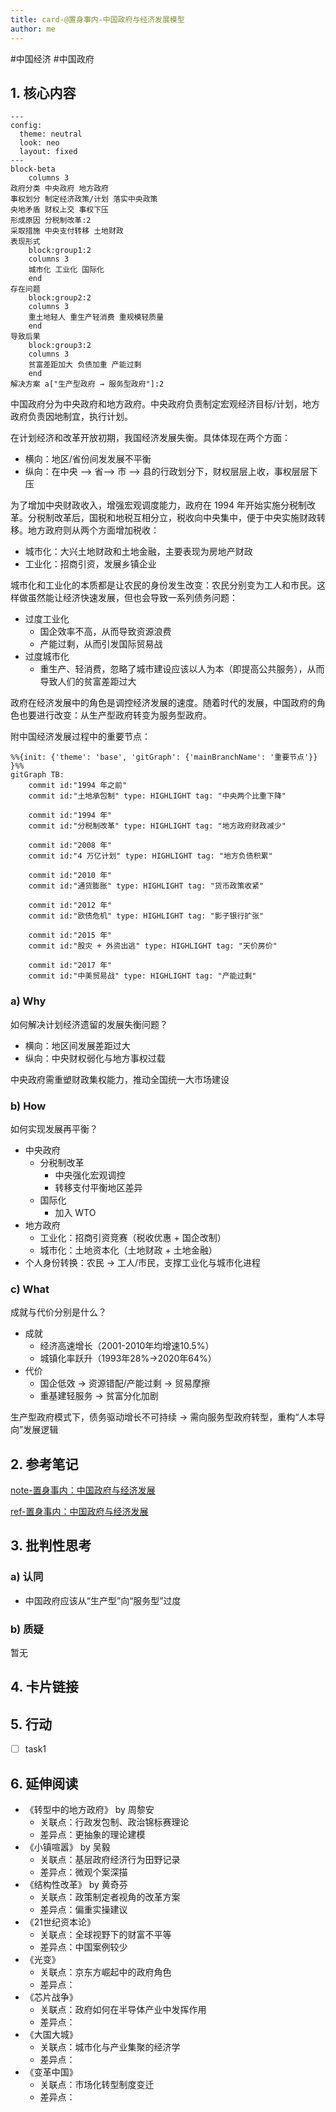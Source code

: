```yaml
---
title: card-@置身事内-中国政府与经济发展模型
author: me
---
```

#中国经济 #中国政府

## 1\. 核心内容

```mermaid
---
config:
  theme: neutral
  look: neo
  layout: fixed
---
block-beta
    columns 3
政府分类 中央政府 地方政府
事权划分 制定经济政策/计划 落实中央政策
央地矛盾 财权上交 事权下压
形成原因 分税制改革:2
采取措施 中央支付转移 土地财政
表现形式
    block:group1:2
    columns 3
    城市化 工业化 国际化
    end
存在问题
    block:group2:2
    columns 3
    重土地轻人 重生产轻消费 重规模轻质量
    end
导致后果
    block:group3:2
    columns 3
    贫富差距加大 负债加重 产能过剩 
    end
解决方案 a["生产型政府 → 服务型政府"]:2
```

中国政府分为中央政府和地方政府。中央政府负责制定宏观经济目标/计划，地方政府负责因地制宜，执行计划。

在计划经济和改革开放初期，我国经济发展失衡。具体体现在两个方面：

- 横向：地区/省份间发发展不平衡
- 纵向：在中央 --> 省--> 市 --> 县的行政划分下，财权层层上收，事权层层下压

为了增加中央财政收入，增强宏观调度能力，政府在 1994 年开始实施分税制改革。分税制改革后，国税和地税互相分立，税收向中央集中，便于中央实施财政转移。地方政府则从两个方面增加税收：

- 城市化：大兴土地财政和土地金融，主要表现为房地产财政
- 工业化：招商引资，发展乡镇企业

城市化和工业化的本质都是让农民的身份发生改变：农民分别变为工人和市民。这样做虽然能让经济快速发展，但也会导致一系列债务问题：

- 过度工业化
    - 国企效率不高，从而导致资源浪费
    - 产能过剩，从而引发国际贸易战
- 过度城市化
    - 重生产、轻消费，忽略了城市建设应该以人为本（即提高公共服务），从而导致人们的贫富差距过大

政府在经济发展中的角色是调控经济发展的速度。随着时代的发展，中国政府的角色也要进行改变：从生产型政府转变为服务型政府。

附中国经济发展过程中的重要节点：

```mermaid
%%{init: {'theme': 'base', 'gitGraph': {'mainBranchName': '重要节点'}} }%%
gitGraph TB:
    commit id:"1994 年之前"
    commit id:"土地承包制" type: HIGHLIGHT tag: "中央两个比重下降"
    
    commit id:"1994 年"
    commit id:"分税制改革" type: HIGHLIGHT tag: "地方政府财政减少"

    commit id:"2008 年"
    commit id:"4 万亿计划" type: HIGHLIGHT tag: "地方负债积累"
    
    commit id:"2010 年"
    commit id:"通货膨胀" type: HIGHLIGHT tag: "货币政策收紧"
    
    commit id:"2012 年"
    commit id:"欧债危机" type: HIGHLIGHT tag: "影子银行扩张"
    
    commit id:"2015 年"
    commit id:"股灾 + 外资出逃" type: HIGHLIGHT tag: "天价房价"
    
    commit id:"2017 年"
    commit id:"中美贸易战" type: HIGHLIGHT tag: "产能过剩"
```

### a) Why

如何解决计划经济遗留的发展失衡问题？

- 横向：地区间发展差距过大
- 纵向：中央财权弱化与地方事权过载

中央政府需重塑财政集权能力，推动全国统一大市场建设

### b) How

如何实现发展再平衡？

- 中央政府
    - 分税制改革
        - 中央强化宏观调控
        - 转移支付平衡地区差异
    - 国际化
        - 加入 WTO
- 地方政府
    - 工业化：招商引资竞赛（税收优惠 + 国企改制）
    - 城市化：土地资本化（土地财政 + 土地金融）
- 个人身份转换：农民 → 工人/市民，支撑工业化与城市化进程

### c) What

成就与代价分别是什么？

- 成就
    - 经济高速增长（2001-2010年均增速10.5%）
    - 城镇化率跃升（1993年28%→2020年64%）
- 代价
    - 国企低效 → 资源错配/产能过剩 → 贸易摩擦
    - 重基建轻服务 → 贫富分化加剧

生产型政府模式下，债务驱动增长不可持续 → 需向服务型政府转型，重构“人本导向”发展逻辑

## 2\. 参考笔记

[note-置身事内：中国政府与经济发展](note-置身事内：中国政府与经济发展)

[ref-置身事内：中国政府与经济发展](ref-置身事内：中国政府与经济发展)

## 3. 批判性思考

### a) 认同

- 中国政府应该从“生产型”向“服务型”过度

### b) 质疑

暂无

## 4\. 卡片链接

## 5. 行动

- [ ] task1

## 6. 延伸阅读

- 《转型中的地方政府》 by 周黎安
  - 关联点：行政发包制、政治锦标赛理论
  - 差异点：更抽象的理论建模
- 《小镇喧嚣》 by 吴毅
  - 关联点：基层政府经济行为田野记录
  - 差异点：微观个案深描
- 《结构性改革》 by 黄奇芬
  - 关联点：政策制定者视角的改革方案
  - 差异点：偏重实操建议
- 《21世纪资本论》
  - 关联点：全球视野下的财富不平等
  - 差异点：中国案例较少
- 《光变》
  - 关联点：京东方崛起中的政府角色
  - 差异点：
- 《芯片战争》
  - 关联点：政府如何在半导体产业中发挥作用
  - 差异点：
- 《大国大城》
  - 关联点：城市化与产业集聚的经济学
  - 差异点：
- 《变革中国》
  - 关联点：市场化转型制度变迁
  - 差异点：